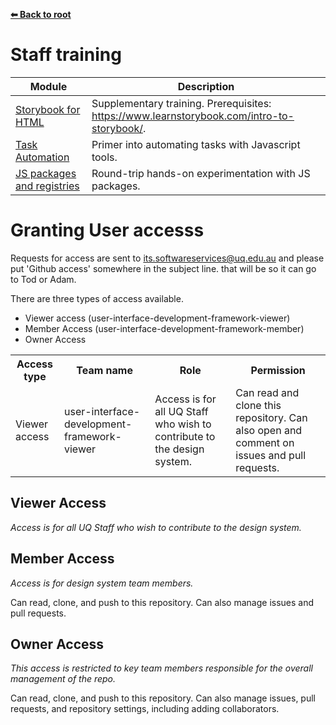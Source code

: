 **[⬅ Back to root](/../../#readme)**

# Staff training

| Module | Description |
| - | - |
| [Storybook for HTML](storybook.md) | Supplementary training. Prerequisites: https://www.learnstorybook.com/intro-to-storybook/. |
| [Task Automation](task-automation.md) | Primer into automating tasks with Javascript tools. |
| [JS packages and registries](javascript-packages.md) | Round-trip hands-on experimentation with JS packages. |

# Granting User accesss

Requests for access are sent to its.softwareservices@uq.edu.au and please put 'Github access' somewhere in the subject line. that will be so it can go to Tod or Adam.

There are three types of access available. 

- Viewer access (user-interface-development-framework-viewer)
- Member Access (user-interface-development-framework-member)
- Owner Access 

<table>
<tr>
<th>Access type</th>
<th>Team name</th>
<th>Role</th>
<th>Permission</th>
</tr>
<tr>
<td>Viewer access</td>
<td>user-interface-development-framework-viewer</td>
<td>Access is for all UQ Staff who wish to contribute to the design system.</td>
<td>Can read and clone this repository. Can also open and comment on issues and pull requests.</td>
</tr>
</table>

## Viewer Access
*Access is for all UQ Staff who wish to contribute to the design system.*

## Member Access
*Access is for design system team members.*

Can read, clone, and push to this repository. Can also manage issues and pull requests.

## Owner Access
*This access is restricted to key team members responsible for the overall management of the repo.*

Can read, clone, and push to this repository. Can also manage issues, pull requests, and repository settings, including adding collaborators.